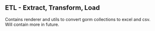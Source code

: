 ## ETL - Extract, Transform, Load

Contains renderer and utils to convert gorm collections to excel and csv.
Will contain more in future. 


